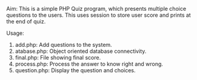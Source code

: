 Aim: This is a simple PHP Quiz program, which presents multiple choice questions to the users. This uses session to store user score and prints at the end of quiz.

Usage:
1. add.php: Add questions to the system.
2. atabase.php: Object oriented database connectivity.
3. final.php: File showing final score.
4. process.php: Process the answer to know right and wrong.
5. question.php: Display the question and choices.